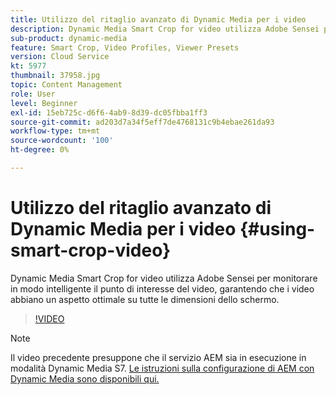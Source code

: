 ```yaml
---
title: Utilizzo del ritaglio avanzato di Dynamic Media per i video
description: Dynamic Media Smart Crop for video utilizza Adobe Sensei per monitorare in modo intelligente il punto di interesse del video, garantendo che i video abbiano un aspetto ottimale su tutte le dimensioni dello schermo.
sub-product: dynamic-media
feature: Smart Crop, Video Profiles, Viewer Presets
version: Cloud Service
kt: 5977
thumbnail: 37958.jpg
topic: Content Management
role: User
level: Beginner
exl-id: 15eb725c-d6f6-4ab9-8d39-dc05fbba1ff3
source-git-commit: ad203d7a34f5eff7de4768131c9b4ebae261da93
workflow-type: tm+mt
source-wordcount: '100'
ht-degree: 0%

---
```


# Utilizzo del ritaglio avanzato di Dynamic Media per i video {#using-smart-crop-video}

Dynamic Media Smart Crop for video utilizza Adobe Sensei per monitorare in modo intelligente il punto di interesse del video, garantendo che i video abbiano un aspetto ottimale su tutte le dimensioni dello schermo.

>[!VIDEO](https://video.tv.adobe.com/v/37958/?quality=12)

>[!NOTE]
>
>Il video precedente presuppone che il servizio AEM sia in esecuzione in modalità Dynamic Media S7. [Le istruzioni sulla configurazione di AEM con Dynamic Media sono disponibili qui.](https://experienceleague.adobe.com/docs/experience-manager-cloud-service/assets/dynamicmedia/config-dm.html)
